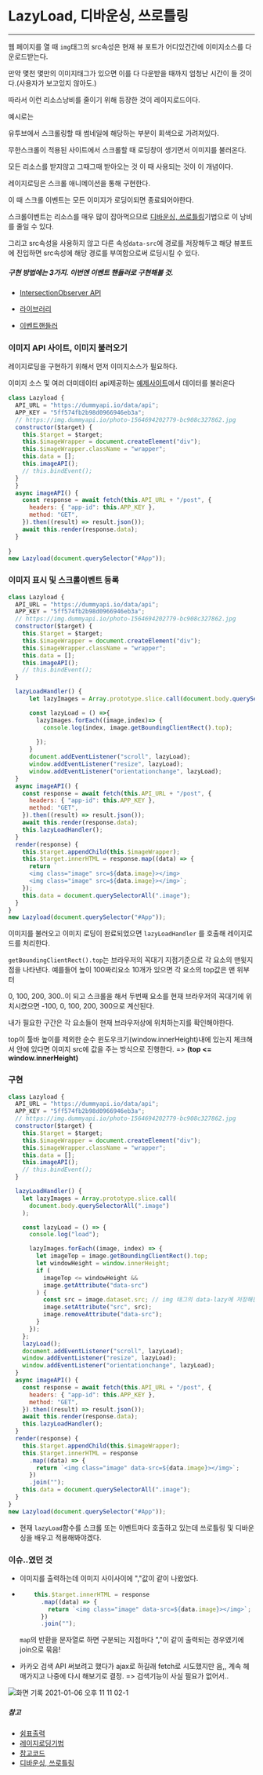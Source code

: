 # LazyLoad, 디바운싱, 쓰로틀링

---



웹 페이지를 열 때 `img`태그의 src속성은 현재 뷰 포트가 어디있건간에 이미지소스를 다운로드받는다.

만약 몇천 몇만의 이미지태그가 있으면 이를 다 다운받을 때까지 엄청난 시간이 들 것이다.(사용자가 보고있지 않아도.)

따라서 이런 리소스낭비를 줄이기 위해 등장한 것이 레이지로드이다.



예시로는 

유투브에서 스크롤링할 때  썸네일에 해당하는 부분이 회색으로 가려져있다.

무한스크롤이 적용된 사이트에서 스크롤할 때 로딩창이 생기면서 이미지를 불러온다.

모든 리소스를 받지않고 그때그때 받아오는 것 이 때 사용되는 것이 이 개념이다.



레이지로딩은 스크롤 애니메이션을 통해 구현한다.

이 때 스크롤 이벤트는 모든 이미지가 로딩이되면 종료되어야한다.

스크롤이벤트는 리소스를 매우 많이 잡아먹으므로 [디바운싱, 쓰로틀링](https://webclub.tistory.com/607)기법으로 이 낭비를 줄일 수 있다.

그리고 src속성을 사용하지 않고 다른 속성`data-src`에 경로를 저장해두고 해당 뷰포트에 진입하면 src속성에 해당 경로를 부여함으로써 로딩시킬 수 있다.



##### 구현 방법에는 3가지. 이번엔 이벤트 핸들러로 구현해볼 것.

- [IntersectionObserver API](https://krpeppermint100.medium.com/js-%EB%A0%88%EC%9D%B4%EC%A7%80-%EB%A1%9C%EB%94%A9-%EA%B8%B0%EB%B2%95-5e3d5dfcb4c1)

- [라이브러리](https://www.codingfactory.net/11943) 
- [이벤트핸들러](https://blog.naver.com/dilrong/221544559266)





### 이미지 API 사이트, 이미지 불러오기

레이지로딩을 구현하기 위해서 먼저 이미지소스가 필요하다.

이미지 소스 및 여러 더미데이터 api제공하는 [예제사이트](https://dummyapi.io/documentation/static-data-api)에서 데이터를 불러온다

```js
class Lazyload {
  API_URL = "https://dummyapi.io/data/api";
  APP_KEY = "5ff574fb2b98d0966946eb3a";
  // https://img.dummyapi.io/photo-1564694202779-bc908c327862.jpg
  constructor($target) {
    this.$target = $target;
    this.$imageWrapper = document.createElement("div");
    this.$imageWrapper.className = "wrapper";
    this.data = [];
    this.imageAPI();
    // this.bindEvent();
  }
  }
  async imageAPI() {
    const response = await fetch(this.API_URL + "/post", {
      headers: { "app-id": this.APP_KEY },
      method: "GET",
    }).then((result) => result.json());
    await this.render(response.data);
  }
 
}
new Lazyload(document.querySelector("#App"));

```





### 이미지 표시 및 스크롤이벤트 등록

```js
class Lazyload {
  API_URL = "https://dummyapi.io/data/api";
  APP_KEY = "5ff574fb2b98d0966946eb3a";
  // https://img.dummyapi.io/photo-1564694202779-bc908c327862.jpg
  constructor($target) {
    this.$target = $target;
    this.$imageWrapper = document.createElement("div");
    this.$imageWrapper.className = "wrapper";
    this.data = [];
    this.imageAPI();
    // this.bindEvent();
  }

  lazyLoadHandler() {
      let lazyImages = Array.prototype.slice.call(document.body.querySelectorAll('.image'));

      const lazyLoad = () =>{
        lazyImages.forEach((image,index)=> {
          console.log(index, image.getBoundingClientRect().top);
          
        });
      }
      document.addEventListener("scroll", lazyLoad);
      window.addEventListener("resize", lazyLoad);
      window.addEventListener("orientationchange", lazyLoad);
  }
  async imageAPI() {
    const response = await fetch(this.API_URL + "/post", {
      headers: { "app-id": this.APP_KEY },
      method: "GET",
    }).then((result) => result.json());
    await this.render(response.data);
    this.lazyLoadHandler();
  }
  render(response) {
    this.$target.appendChild(this.$imageWrapper);
    this.$target.innerHTML = response.map((data) => {
      return `
      <img class="image" src=${data.image}></img>
      <img class="image" src=${data.image}></img>`;
    });
    this.data = document.querySelectorAll(".image");
  }
}
new Lazyload(document.querySelector("#App"));

```

이미지를 불러오고 이미지 로딩이 완료되었으면 `lazyLoadHandler` 를 호출해 레이지로드를 처리한다.

`getBoundingClientRect().top`는 브라우저의 꼭대기 지점기준으로 각 요소의 맨윗지점을 나타낸다. 예를들어 높이 100짜리요소 10개가 있으면 각 요소의 top값은 맨 위부터

0, 100, 200, 300..이 되고 스크롤을 해서 두번째 요소를 현재 브라우저의 꼭대기에 위치시켰으면 -100, 0, 100, 200, 300으로 계산된다.

내가 필요한 구간은 각 요소들이 현재 브라우저상에 위치하는지를 확인해야한다.

top이 툴바 높이를 제외한 순수 윈도우크기(window.innerHeight)내에 있는지 체크해서 안에 있다면 이미지 src에 값을 주는 방식으로 진행한다. => **(top <= window.innerHeight)**





### 구현

```js
class Lazyload {
  API_URL = "https://dummyapi.io/data/api";
  APP_KEY = "5ff574fb2b98d0966946eb3a";
  // https://img.dummyapi.io/photo-1564694202779-bc908c327862.jpg
  constructor($target) {
    this.$target = $target;
    this.$imageWrapper = document.createElement("div");
    this.$imageWrapper.className = "wrapper";
    this.data = [];
    this.imageAPI();
    // this.bindEvent();
  }

  lazyLoadHandler() {
    let lazyImages = Array.prototype.slice.call(
      document.body.querySelectorAll(".image")
    );

    const lazyLoad = () => {
      console.log("load");

      lazyImages.forEach((image, index) => {
        let imageTop = image.getBoundingClientRect().top;
        let windowHeight = window.innerHeight;
        if (
          imageTop <= windowHeight &&
          image.getAttribute("data-src")
        ) {
          const src = image.dataset.src; // img 태그의 data-lazy에 저장해둔 이미지 경로를 붙여준다.
          image.setAttribute("src", src);
          image.removeAttribute("data-src");
        }
      });
    };
    lazyLoad();
    document.addEventListener("scroll", lazyLoad);
    window.addEventListener("resize", lazyLoad);
    window.addEventListener("orientationchange", lazyLoad);
  }
  async imageAPI() {
    const response = await fetch(this.API_URL + "/post", {
      headers: { "app-id": this.APP_KEY },
      method: "GET",
    }).then((result) => result.json());
    await this.render(response.data);
    this.lazyLoadHandler();
  }
  render(response) {
    this.$target.appendChild(this.$imageWrapper);
    this.$target.innerHTML = response
      .map((data) => {
        return `<img class="image" data-src=${data.image}></img>`;
      })
      .join("");
    this.data = document.querySelectorAll(".image");
  }
}
new Lazyload(document.querySelector("#App"));

```

- 현재 `lazyLoad`함수를 스크롤 또는 이벤트마다 호출하고 있는데 쓰로틀링 및 디바운싱을 배우고 적용해봐야겠다.



### 이슈..였던 것

- 이미지를 출력하는데 이미지 사이사이에 ","값이 같이 나왔었다.

- ```js
      this.$target.innerHTML = response
        .map((data) => {
          return `<img class="image" data-src=${data.image}></img>`;
        })
        .join("");
  ```

  `map`의 반환을 문자열로 하면 구분되는 지점마다 ","이 같이 출력되는 경우였기에 join으로 묶음!

- 카카오 검색 API 써보려고 했다가 ajax로 하길래 fetch로 시도했지만 음,, 계속 헤매가지고 나중에 다시 해보기로 결정. => 검색기능이 사실 필요가 없어서..

  





![화면 기록 2021-01-06 오후 11 11 02-1](https://user-images.githubusercontent.com/55486644/103778315-6b81da80-5075-11eb-94db-7cf87d48a3b5.gif)

##### 참고

- [쉼표출력](https://velog.io/@takeknowledge/map%EC%9D%84-%EC%82%AC%EC%9A%A9%ED%96%88%EB%8A%94%EB%8D%B0-%EC%9D%98%EB%8F%84%ED%95%98%EC%A7%80-%EC%95%8A%EC%9D%80-%EC%89%BC%ED%91%9C%EA%B0%80-%EC%B6%9C%EB%A0%A5%EB%90%9C%EB%8B%A4%EB%A9%B4)
- [레이지로딩기법](https://krpeppermint100.medium.com/js-%EB%A0%88%EC%9D%B4%EC%A7%80-%EB%A1%9C%EB%94%A9-%EA%B8%B0%EB%B2%95-5e3d5dfcb4c1)
- [참고코드](https://blog.naver.com/dilrong/221544559266)
- [디바운싱, 쓰로틀링](https://webclub.tistory.com/607)

